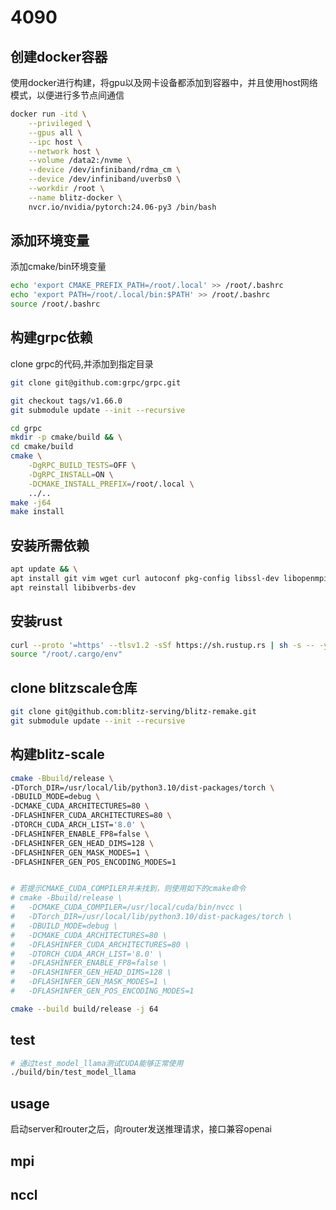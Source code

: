 # 4090

## 创建docker容器
使用docker进行构建，将gpu以及网卡设备都添加到容器中，并且使用host网络模式，以便进行多节点间通信
```bash
docker run -itd \
    --privileged \
    --gpus all \
    --ipc host \
    --network host \
    --volume /data2:/nvme \
    --device /dev/infiniband/rdma_cm \
    --device /dev/infiniband/uverbs0 \
    --workdir /root \
    --name blitz-docker \
    nvcr.io/nvidia/pytorch:24.06-py3 /bin/bash
```

## 添加环境变量
添加cmake/bin环境变量
```bash
echo 'export CMAKE_PREFIX_PATH=/root/.local' >> /root/.bashrc
echo 'export PATH=/root/.local/bin:$PATH' >> /root/.bashrc
source /root/.bashrc
```
## 构建grpc依赖
clone grpc的代码,并添加到指定目录
```bash
git clone git@github.com:grpc/grpc.git

git checkout tags/v1.66.0
git submodule update --init --recursive

cd grpc
mkdir -p cmake/build && \
cd cmake/build
cmake \
    -DgRPC_BUILD_TESTS=OFF \
    -DgRPC_INSTALL=ON \
    -DCMAKE_INSTALL_PREFIX=/root/.local \
    ../..
make -j64
make install
```
## 安装所需依赖
``` bash
apt update && \
apt install git vim wget curl autoconf pkg-config libssl-dev libopenmpi-dev openmpi-bin -y && \
apt reinstall libibverbs-dev
```

## 安装rust
```bash
curl --proto '=https' --tlsv1.2 -sSf https://sh.rustup.rs | sh -s -- -y
source "/root/.cargo/env"
```

## clone blitzscale仓库
```bash
git clone git@github.com:blitz-serving/blitz-remake.git
git submodule update --init --recursive

```
## 构建blitz-scale
```bash
cmake -Bbuild/release \
-DTorch_DIR=/usr/local/lib/python3.10/dist-packages/torch \
-DBUILD_MODE=debug \
-DCMAKE_CUDA_ARCHITECTURES=80 \
-DFLASHINFER_CUDA_ARCHITECTURES=80 \
-DTORCH_CUDA_ARCH_LIST='8.0' \
-DFLASHINFER_ENABLE_FP8=false \
-DFLASHINFER_GEN_HEAD_DIMS=128 \
-DFLASHINFER_GEN_MASK_MODES=1 \
-DFLASHINFER_GEN_POS_ENCODING_MODES=1 


# 若提示CMAKE_CUDA_COMPILER并未找到，则使用如下的cmake命令
# cmake -Bbuild/release \
#   -DCMAKE_CUDA_COMPILER=/usr/local/cuda/bin/nvcc \
#   -DTorch_DIR=/usr/local/lib/python3.10/dist-packages/torch \
#   -DBUILD_MODE=debug \
#   -DCMAKE_CUDA_ARCHITECTURES=80 \
#   -DFLASHINFER_CUDA_ARCHITECTURES=80 \
#   -DTORCH_CUDA_ARCH_LIST='8.0' \
#   -DFLASHINFER_ENABLE_FP8=false \
#   -DFLASHINFER_GEN_HEAD_DIMS=128 \
#   -DFLASHINFER_GEN_MASK_MODES=1 \
#   -DFLASHINFER_GEN_POS_ENCODING_MODES=1

cmake --build build/release -j 64
```


## test
```bash
# 通过test_model_llama测试CUDA能够正常使用
./build/bin/test_model_llama
```

## usage
启动server和router之后，向router发送推理请求，接口兼容openai
## mpi
## nccl
